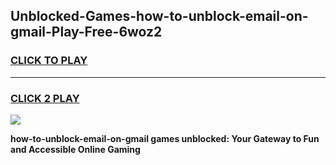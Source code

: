 
## Unblocked-Games-how-to-unblock-email-on-gmail-Play-Free-6woz2
<h3>
<a href="https://premium76.site?title=how-to-unblock-email-on-gmail&ref=18A1">CLICK TO PLAY</a></h3>
<hr>

<h3>
<a href="https://premium76.site?title=how-to-unblock-email-on-gmail&ref=18A1">CLICK 2 PLAY</a>
  
</h3>

<a href="https://premium76.site?title=how-to-unblock-email-on-gmail&ref=18A1"><img src="https://clearcache.store/games.png"></a>


**how-to-unblock-email-on-gmail games unblocked: Your Gateway to Fun and Accessible Online Gaming**
